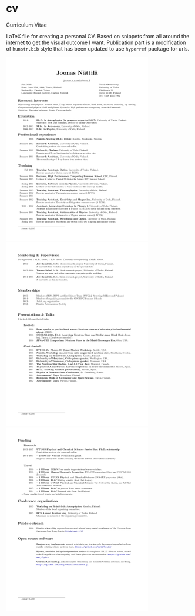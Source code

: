 # cv
Curriculum Vitae

LaTeX file for creating a personal CV.
Based on snippets from all around the internet to get the visual outcome I want.
Publication part is a modification of `hunstr.bib` style that has been updated to use `hyperref` package for urls.

![CV-snapshot](snapshot0.png)![CV-snapshot](snapshot1.png)![CV-snapshot](snapshot2.png)
